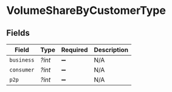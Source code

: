 # VolumeShareByCustomerType


## Fields

| Field              | Type               | Required           | Description        |
| ------------------ | ------------------ | ------------------ | ------------------ |
| `business`         | *?int*             | :heavy_minus_sign: | N/A                |
| `consumer`         | *?int*             | :heavy_minus_sign: | N/A                |
| `p2p`              | *?int*             | :heavy_minus_sign: | N/A                |